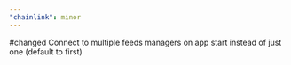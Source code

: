 ```yaml
---
"chainlink": minor
---
```


#changed Connect to multiple feeds managers on app start instead of just one (default to first)
